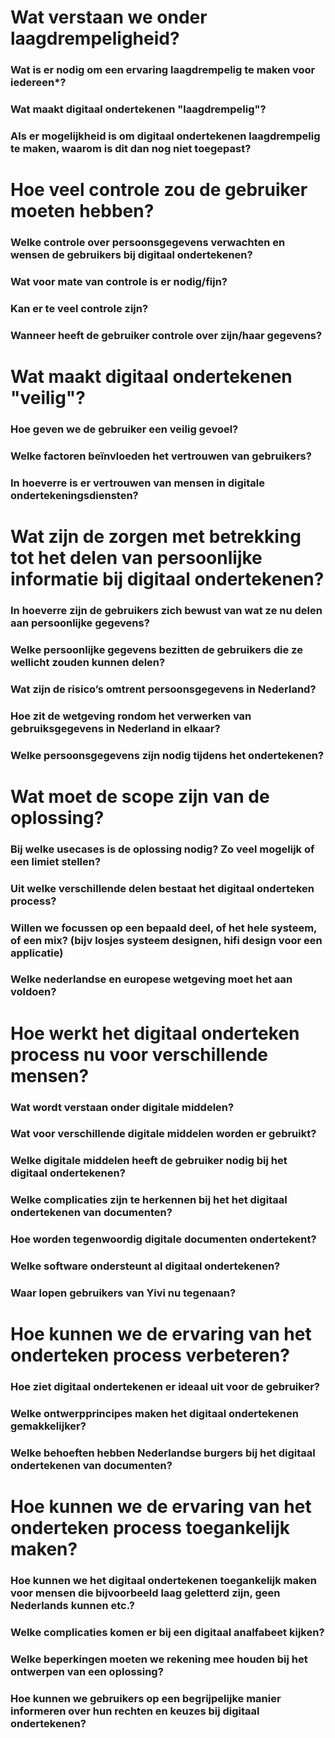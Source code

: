 # Wat verstaan we onder laagdrempeligheid?
### Wat is er nodig om een ervaring laagdrempelig te maken voor iedereen*?
### Wat maakt digitaal ondertekenen "laagdrempelig"?
### Als er mogelijkheid is om digitaal ondertekenen laagdrempelig te maken, waarom is dit dan nog niet toegepast?

# Hoe veel controle zou de gebruiker moeten hebben?
### Welke controle over persoonsgegevens verwachten en wensen de gebruikers bij digitaal ondertekenen?
### Wat voor mate van controle is er nodig/fijn?
###	Kan er te veel controle zijn?
###	Wanneer heeft de gebruiker controle over zijn/haar gegevens?

# Wat maakt digitaal ondertekenen "veilig"?
###	Hoe geven we de gebruiker een veilig gevoel?
###	Welke factoren beïnvloeden het vertrouwen van gebruikers?
###	In hoeverre is er vertrouwen van mensen in digitale ondertekeningsdiensten?


# Wat zijn de zorgen met betrekking tot het delen van persoonlijke informatie bij digitaal ondertekenen?
###	In hoeverre zijn de gebruikers zich bewust van wat ze nu delen aan persoonlijke gegevens?
###	Welke persoonlijke gegevens bezitten de gebruikers die ze wellicht zouden kunnen delen?
###	Wat zijn de risico’s omtrent persoonsgegevens in Nederland?
###	Hoe zit de wetgeving rondom het verwerken van gebruiksgegevens in Nederland in elkaar?
###	Welke persoonsgegevens zijn nodig tijdens het ondertekenen?


# Wat moet de scope zijn van de oplossing?
###	Bij welke usecases is de oplossing nodig? Zo veel mogelijk of een limiet stellen?
###	Uit welke verschillende delen bestaat het digitaal onderteken process?
###	Willen we focussen op een bepaald deel, of het hele systeem, of een mix? (bijv losjes systeem designen, hifi design voor een applicatie)
###	Welke nederlandse en europese wetgeving moet het aan voldoen?

# Hoe werkt het digitaal onderteken process nu voor verschillende mensen?
###	Wat wordt verstaan onder digitale middelen?
###	Wat voor verschillende digitale middelen worden er gebruikt?
###	Welke digitale middelen heeft de gebruiker nodig bij het digitaal ondertekenen?
###	Welke complicaties zijn te herkennen bij het het digitaal ondertekenen van documenten?
###	Hoe worden tegenwoordig digitale documenten ondertekent?
###	Welke software ondersteunt al digitaal ondertekenen?
###	Waar lopen gebruikers van Yivi nu tegenaan?

# Hoe kunnen we de ervaring van het onderteken process verbeteren?
###	Hoe ziet digitaal ondertekenen er ideaal uit voor de gebruiker?
###	Welke ontwerpprincipes maken het digitaal ondertekenen gemakkelijker?
###	Welke behoeften hebben Nederlandse burgers bij het digitaal ondertekenen van documenten?

# Hoe kunnen we de ervaring van het onderteken process toegankelijk maken?
###	Hoe kunnen we het digitaal ondertekenen toegankelijk maken voor mensen die bijvoorbeeld laag geletterd zijn, geen Nederlands kunnen etc.?
###	Welke complicaties komen er bij een digitaal analfabeet kijken?
###	Welke beperkingen moeten we rekening mee houden bij het ontwerpen van een oplossing?
###	Hoe kunnen we gebruikers op een begrijpelijke manier informeren over hun rechten en keuzes bij digitaal ondertekenen?



